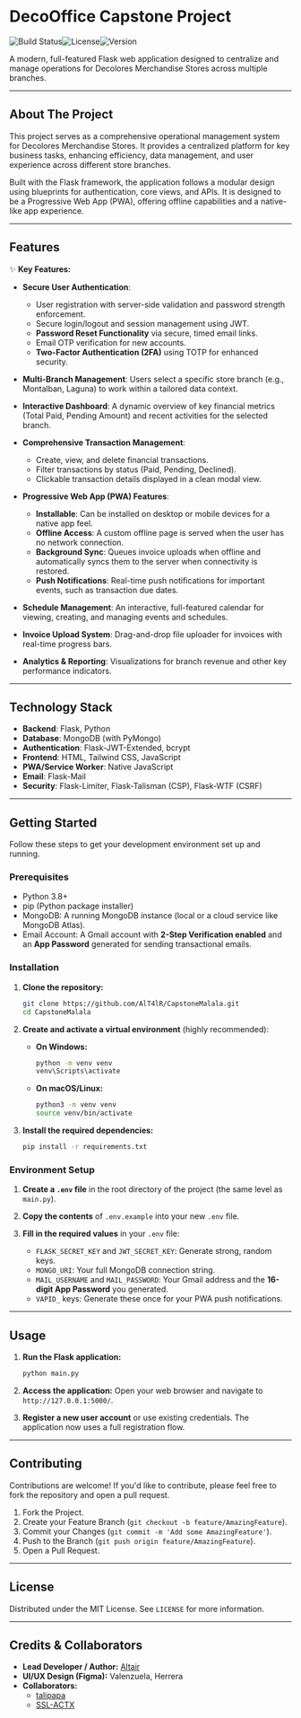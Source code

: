 # DecoOffice Capstone Project

![Build Status](https://img.shields.io/badge/build-passing-brightgreen)![License](https://img.shields.io/badge/license-MIT-blue)![Version](https://img.shields.io/badge/version-0.27-yellow)

A modern, full-featured Flask web application designed to centralize and manage operations for Decolores Merchandise Stores across multiple branches.

---

## About The Project

This project serves as a comprehensive operational management system for Decolores Merchandise Stores. It provides a centralized platform for key business tasks, enhancing efficiency, data management, and user experience across different store branches.

Built with the Flask framework, the application follows a modular design using blueprints for authentication, core views, and APIs. It is designed to be a Progressive Web App (PWA), offering offline capabilities and a native-like app experience.

---

## Features

✨ **Key Features:**

*   **Secure User Authentication**:
    *   User registration with server-side validation and password strength enforcement.
    *   Secure login/logout and session management using JWT.
    *   **Password Reset Functionality** via secure, timed email links.
    *   Email OTP verification for new accounts.
    *   **Two-Factor Authentication (2FA)** using TOTP for enhanced security.

*   **Multi-Branch Management**: Users select a specific store branch (e.g., Montalban, Laguna) to work within a tailored data context.

*   **Interactive Dashboard**: A dynamic overview of key financial metrics (Total Paid, Pending Amount) and recent activities for the selected branch.

*   **Comprehensive Transaction Management**:
    *   Create, view, and delete financial transactions.
    *   Filter transactions by status (Paid, Pending, Declined).
    *   Clickable transaction details displayed in a clean modal view.

*   **Progressive Web App (PWA) Features**:
    *   **Installable**: Can be installed on desktop or mobile devices for a native app feel.
    *   **Offline Access**: A custom offline page is served when the user has no network connection.
    *   **Background Sync**: Queues invoice uploads when offline and automatically syncs them to the server when connectivity is restored.
    *   **Push Notifications**: Real-time push notifications for important events, such as transaction due dates.

*   **Schedule Management**: An interactive, full-featured calendar for viewing, creating, and managing events and schedules.

*   **Invoice Upload System**: Drag-and-drop file uploader for invoices with real-time progress bars.

*   **Analytics & Reporting**: Visualizations for branch revenue and other key performance indicators.

---

## Technology Stack

*   **Backend**: Flask, Python
*   **Database**: MongoDB (with PyMongo)
*   **Authentication**: Flask-JWT-Extended, bcrypt
*   **Frontend**: HTML, Tailwind CSS, JavaScript
*   **PWA/Service Worker**: Native JavaScript
*   **Email**: Flask-Mail
*   **Security**: Flask-Limiter, Flask-Talisman (CSP), Flask-WTF (CSRF)

---

## Getting Started

Follow these steps to get your development environment set up and running.

### Prerequisites

*   Python 3.8+
*   pip (Python package installer)
*   MongoDB: A running MongoDB instance (local or a cloud service like MongoDB Atlas).
*   Email Account: A Gmail account with **2-Step Verification enabled** and an **App Password** generated for sending transactional emails.

### Installation

1.  **Clone the repository:**
    ```bash
    git clone https://github.com/AlT4lR/CapstoneMalala.git
    cd CapstoneMalala
    ```

2.  **Create and activate a virtual environment** (highly recommended):
    *   **On Windows:**
        ```bash
        python -m venv venv
        venv\Scripts\activate
        ```
    *   **On macOS/Linux:**
        ```bash
        python3 -m venv venv
        source venv/bin/activate
        ```

3.  **Install the required dependencies:**
    ```bash
    pip install -r requirements.txt
    ```

### Environment Setup

1.  **Create a `.env` file** in the root directory of the project (the same level as `main.py`).

2.  **Copy the contents** of `.env.example` into your new `.env` file.

3.  **Fill in the required values** in your `.env` file:
    *   `FLASK_SECRET_KEY` and `JWT_SECRET_KEY`: Generate strong, random keys.
    *   `MONGO_URI`: Your full MongoDB connection string.
    *   `MAIL_USERNAME` and `MAIL_PASSWORD`: Your Gmail address and the **16-digit App Password** you generated.
    *   `VAPID_` keys: Generate these once for your PWA push notifications.

---

## Usage

1.  **Run the Flask application:**
    ```bash
    python main.py
    ```

2.  **Access the application:**
    Open your web browser and navigate to `http://127.0.0.1:5000/`.

3.  **Register a new user account** or use existing credentials. The application now uses a full registration flow.

---

## Contributing

Contributions are welcome! If you'd like to contribute, please feel free to fork the repository and open a pull request.

1.  Fork the Project.
2.  Create your Feature Branch (`git checkout -b feature/AmazingFeature`).
3.  Commit your Changes (`git commit -m 'Add some AmazingFeature'`).
4.  Push to the Branch (`git push origin feature/AmazingFeature`).
5.  Open a Pull Request.

---

## License

Distributed under the MIT License. See `LICENSE` for more information.

---

## Credits & Collaborators

*   **Lead Developer / Author:** [Altair](https://github.com/AlT4lR)
*   **UI/UX Design (Figma):** Valenzuela, Herrera
*   **Collaborators:**
    *   [talipapa](https://github.com/talipapa)
    *   [SSL-ACTX](https://github.com/SSL-ACTX)
